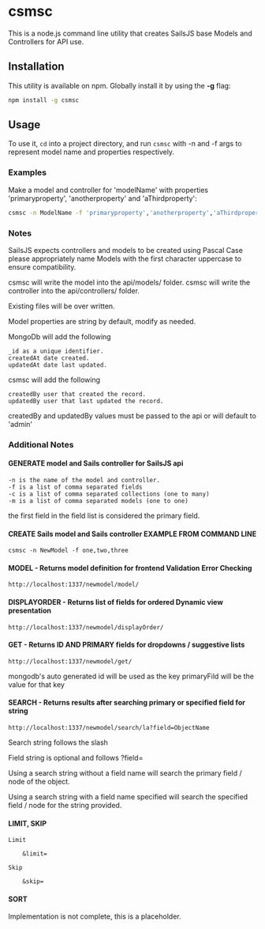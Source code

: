 # csmsc

This is a node.js command line utility that creates SailsJS base Models and Controllers for API use.

## Installation

This utility is available on npm. Globally install it by using the **-g** flag:

```bash
npm install -g csmsc
```

## Usage

To use it, `cd` into a project directory, and run `csmsc` with -n and -f args to represent model name and properties respectively.

### Examples

Make a model and controller for 'modelName' with properties 'primaryproperty', 'anotherproperty' and 'aThirdproperty':

```bash
csmsc -n ModelName -f 'primaryproperty','anotherproperty','aThirdproperty'
```

### Notes

SailsJS expects controllers and models to be created using Pascal Case please appropriately name Models with the first character uppercase to ensure compatibility.

csmsc will write the model into the api/models/ folder.
csmsc will write the controller into the api/controllers/ folder.

Existing files will be over written.

Model properties are string by default, modify as needed.

MongoDb will add the following

	_id as a unique identifier.
	createdAt date created.
	updatedAt date last updated.

csmsc will add the following

	createdBy user that created the record.
	updatedBy user that last updated the record.

createdBy and updatedBy values must be passed to the api or will default to 'admin'


### Additional Notes

#### GENERATE model and Sails controller for SailsJS api
	
	-n is the name of the model and controller.
	-f is a list of comma separated fields
	-c is a list of comma separated collections (one to many)
	-m is a list of comma separated models (one to one)

the first field in the field list is considered the primary field.
		
#### CREATE Sails model and Sails controller EXAMPLE FROM COMMAND LINE

	csmsc -n NewModel -f one,two,three 

#### MODEL - Returns model definition for frontend Validation Error Checking

	http://localhost:1337/newmodel/model/

#### DISPLAYORDER - Returns list of fields for ordered Dynamic view presentation

	http://localhost:1337/newmodel/displayOrder/

#### GET - Returns ID AND PRIMARY fields for dropdowns / suggestive lists

	http://localhost:1337/newmodel/get/

mongodb's auto generated id will be used as the key
primaryFild will be the value for that key

#### SEARCH - Returns results after searching primary or specified field for string

	http://localhost:1337/newmodel/search/la?field=ObjectName

Search string follows the slash

Field string is optional and follows ?field=

Using a search string without a field name will search the primary field / node of the object.

Using a search string with a field name specified will search the specified field / node for the string provided.

#### LIMIT, SKIP

	Limit

		&limit=

	Skip

		&skip= 

#### SORT

Implementation is not complete, this is a placeholder.
